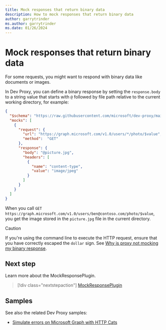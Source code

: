 ```yaml
---
title: Mock responses that return binary data
description: How to mock responses that return binary data
author: garrytrinder
ms.author: garrytrinder
ms.date: 01/26/2024
---
```


# Mock responses that return binary data

For some requests, you might want to respond with binary data like documents or images.

In Dev Proxy, you can define a binary response by setting the `response.body` to a string value that starts with `@` followed by file path relative to the current working directory, for example:

```json
{
  "$schema": "https://raw.githubusercontent.com/microsoft/dev-proxy/main/schemas/v0.14.1/mockresponseplugin.schema.json",
  "mocks": [
    {
      "request": {
        "url": "https://graph.microsoft.com/v1.0/users/*/photo/$value",
        "method":  "GET"
      },
      "response": {
        "body": "@picture.jpg",
        "headers": [
          {
            "name": "content-type",
            "value": "image/jpeg"
          }
        ]
      }
    }
  ]
}
```

When you call `GET https://graph.microsoft.com/v1.0/users/ben@contoso.com/photo/$value`, you get the image stored in the `picture.jpg` file in the current directory.

> [!CAUTION]
> If you're using the command line to execute the HTTP request, ensure that you have correctly escaped the `dollar` sign. See [Why is proxy not mocking my binary response](./Why-is-proxy-not-mocking-my-binary-response.md).

## Next step

Learn more about the MockResponsePlugin.

> [!div class="nextstepaction"]
> [MockResponsePlugin](../technical-reference/mockresponseplugin.md)

## Samples

See also the related Dev Proxy samples:

- [Simulate errors on Microsoft Graph with HTTP Cats](https://adoption.microsoft.com/sample-solution-gallery/sample/pnp-devproxy-http-cats/)
